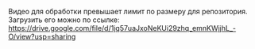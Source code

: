 Видео для обработки превышает лимит по размеру для репозитория. Загрузить его можно по ссылке:
https://drive.google.com/file/d/1jq57uaJxoNeKUi29zhq_emnKWjjhL_-O/view?usp=sharing
